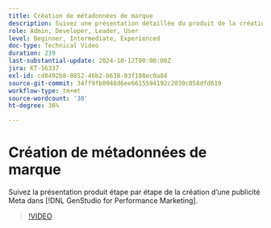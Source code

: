 ```yaml
---
title: Création de métadonnées de marque
description: Suivez une présentation détaillée du produit de la création d’une méta-publicité dans [!DNL GenStudio for Performance Marketing].
role: Admin, Developer, Leader, User
level: Beginner, Intermediate, Experienced
doc-type: Technical Video
duration: 239
last-substantial-update: 2024-10-12T00:00:00Z
jira: KT-16337
exl-id: cd8492b8-0852-46b2-b638-93f108ec0a84
source-git-commit: 34ff9fb0948d6ee6615594192c2030c058dfd619
workflow-type: tm+mt
source-wordcount: '30'
ht-degree: 36%

---
```


# Création de métadonnées de marque

Suivez la présentation produit étape par étape de la création d’une publicité Meta dans [!DNL GenStudio for Performance Marketing].

>[!VIDEO](https://video.tv.adobe.com/v/3435057/?learn=on)
